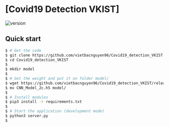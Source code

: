# [Covid19 Detection VKIST]

![version](https://img.shields.io/badge/version-1.0.1-blue.svg) 
 
## Quick start

```bash
$ # Get the code
$ git clone https://github.com/vietbacnguyen96/Covid19_detection_VKIST.git
$ cd Covid19_detection_VKIST
$ 
$ mkdir model
$ 
$ # Get the weight and put it on folder model/
$ wget https://github.com/vietbacnguyen96/Covid19_detection_VKIST/releases/download/v1.0.0/CNN_Model_2c.h5
$ mv CNN_Model_2c.h5 model/
$
$ # Install modules
$ pip3 install -r requirements.txt
$
$ # Start the application (development mode)
$ python3 server.py
$
```
